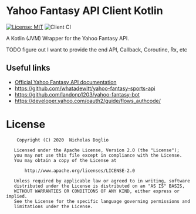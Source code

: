 # Yahoo Fantasy API Client Kotlin

[![License: MIT](https://img.shields.io/badge/License-MIT-yellow.svg)](LICENSE)
![Client CI](https://github.com/WhosNickDoglio/Yahoo-Fantasy-Client-Kotlin/workflows/Client%20CI/badge.svg)

A Kotlin (JVM) Wrapper for the Yahoo Fantasy API.

TODO figure out I want to provide the end API, Callback, Coroutine, Rx, etc

## Useful links

- [Official Yahoo Fantasy API documentation](https://developer.yahoo.com/fantasysports/guide/)
- https://github.com/whatadewitt/yahoo-fantasy-sports-api
- https://github.com/landonp1203/yahoo-fantasy-bot
- https://developer.yahoo.com/oauth2/guide/flows_authcode/


# License

        Copyright (C) 2020  Nicholas Doglio

       Licensed under the Apache License, Version 2.0 (the "License");
       you may not use this file except in compliance with the License.
       You may obtain a copy of the License at

           http://www.apache.org/licenses/LICENSE-2.0

       Unless required by applicable law or agreed to in writing, software
       distributed under the License is distributed on an "AS IS" BASIS,
       WITHOUT WARRANTIES OR CONDITIONS OF ANY KIND, either express or implied.
       See the License for the specific language governing permissions and
       limitations under the License.